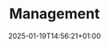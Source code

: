 ---
weight: 1500
title: "Management"
description: "This section explains project management tasks like planning, estimating, and risk assessment, and people management skills such as mentoring and interviewing."
icon: "timeline"
date: "2025-01-19T14:56:21+01:00"
lastmod: "2025-01-19T14:56:21+01:00"
draft: false
toc: true
authors:
-  ""                       # An array of authors of the post (filenames in content/authors).
---